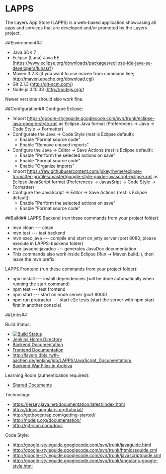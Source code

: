 LAPPS
=====

The Layers App Store (LAPPS) is a web-based application showcasing all apps and services that are developed and/or promoted by the Layers project.

##Environment##
* Java SDK 7
* Eclipse (Luna) Java EE (https://www.eclipse.org/downloads/packages/eclipse-ide-java-ee-developers/lunasr1)
* Maven 3.2.3 (if you want to use maven from command line; http://maven.apache.org/download.cgi)
* Git 2.1.3 (http://git-scm.com/)
* Node.js 0.10.33 (http://nodejs.org/)

Newer versions should also work fine.

##Configuration##
Configure Eclipse:
* Import https://google-styleguide.googlecode.com/svn/trunk/eclipse-java-google-style.xml as Eclipse Java format (Preferences -> Java -> Code Style -> Formatter)
* Configurate the Java -> Code Style (rest is Eclipse default):
  * Enable "Format source code"
  * Enable "Remove unused imports"
* Configure the Java -> Editor -> Save Actions (rest is Eclipse default):
  * Enable "Perform the selected actions on save"
  * Enable "Format source code"
  * Enable "Organize imports"
* Import https://raw.githubusercontent.com/jokeyrhyme/eclipse-formatter-profiles/master/google-style-guide-javascript-eclipse.xml as Eclipse JavaScript format (Preferences -> JavasSript -> Code Style -> Formatter)
* Configure the JavaScript -> Editor -> Save Actions (rest is Eclipse default):
  * Enable "Perform the selected actions on save"
  * Enable "Format source code"

##Build##
LAPPS Backend (run these commands from your project folder):
* mvn clean           --- clean
* mvn test            --- test backend
* mvn exec:java       --- compile and start on jetty server (port 8080, please execute in LAPPS-backend folder)
* mvn javadoc:javadoc --- generates JavaDoc documentation
* This commands also work inside Eclipse (Run -> Maven build..), then leave the mvn prefix.

LAPPS Frontend (run these commands from your project folder):
* npm install        --- install dependencies (will be done automatically when running the start command)
* npm test           --- test frontend
* npm start          --- start on node server (port 8000)
* npm run protractor --- start e2e tests (start the server with npm start first in another console)  

##Links##

Build Status:
* [![Build Status](http://layers.dbis.rwth-aachen.de/jenkins/job/LAPPS/badge/icon)](http://layers.dbis.rwth-aachen.de/jenkins/job/LAPPS/)
* [Jenkins Home Directory](http://layers.dbis.rwth-aachen.de/jenkins/job/LAPPS/)
* [Backend Documentation](http://layers.dbis.rwth-aachen.de/jenkins/job/LAPPS/de.rwth.dbis.layers.lapps$LAPPS-backend/javadoc/)
* [Frontend Documentation](http://layers.dbis.rwth-aachen.de/jenkins/job/LAPPS/JavaScript_Documentation/)
* http://layers.dbis.rwth-aachen.de/jenkins/job/LAPPS/JavaScript_Documentation/
* [Backend War Files in Archiva](http://role.dbis.rwth-aachen.de:9911/archiva/browse/de.rwth.dbis.layers.lapps)

Learning Room (authentication required):  
* [Shared Documents](https://www3.elearning.rwth-aachen.de/ws14/14ws-29924/collaboration/Lists/SharedDocuments/Forms/AllItems.aspx?RootFolder=%2Fws14%2F14ws-29924%2Fcollaboration%2FLists%2FSharedDocuments%2FLAPPS&FolderCTID=0x0120005A033B78570B2D45A235DFFEE8383BD0&View=%7B31481E6C-CB5F-4BD5-9CC5-643AF904FC96%7D&InitialTabId=Ribbon%2EDocument&VisibilityContext=WSSTabPersistence)

Technology:
* https://jersey.java.net/documentation/latest/index.html
* https://docs.angularjs.org/tutorial/
* http://getbootstrap.com/getting-started/
* http://nodejs.org/documentation/
* http://git-scm.com/docs

Code Style:
* http://google-styleguide.googlecode.com/svn/trunk/javaguide.html
* http://google-styleguide.googlecode.com/svn/trunk/htmlcssguide.xml
* http://google-styleguide.googlecode.com/svn/trunk/javascriptguide.xml
* http://google-styleguide.googlecode.com/svn/trunk/angularjs-google-style.html
